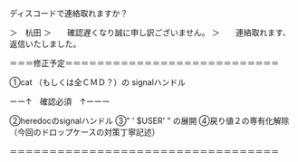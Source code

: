 ディスコードで連絡取れますか？

＞　杭田
＞　　確認遅くなり誠に申し訳ございません。
＞　　連絡取れます、返信いたしました。

＝＝＝修正予定＝＝＝＝＝＝＝＝＝＝＝＝＝＝＝＝＝＝＝＝＝＝＝＝＝＝＝

①cat （もしくは全ＣＭＤ？）の signalハンドル

ーー↑　確認必須　↑ーーー

②heredocのsignalハンドル
③” ' $USER' ” の展開
④戻り値２の専有化解除（今回のドロップケースの対策丁寧記述）

＝＝＝＝＝＝＝＝＝＝＝＝＝＝＝＝＝＝＝＝＝＝＝＝＝＝＝＝＝＝＝＝＝＝